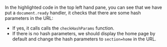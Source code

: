 In the highlighted code in the top left hand pane, you can see that we have put a `document.ready` handler, it checks that there are some hash parameters in the URL: 
- If yes, it calls calls the `checkHashParams` function. 
- If there is no hash parameters, we should display the home page by default and change the hash parameters to `section=home` in the URL.
